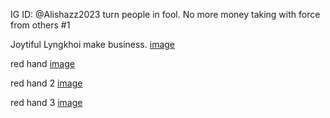 IG ID: @Alishazz2023 turn people in fool. No more money taking with force from others #1 

Joytiful Lyngkhoi make business.
[image](https://github.com/user-attachments/assets/7f83ac49-527c-4bde-85e3-f50712e4d47e)

red hand
[image](https://github.com/user-attachments/assets/f38f5beb-f3c7-4b44-a323-fb0407019a76)

red hand 2
[image](https://github.com/user-attachments/assets/a01b0264-6483-4b73-a36b-62cfa6fc2818)

red hand 3
[image](https://github.com/user-attachments/assets/0242dd6b-6e1e-48a6-b746-7880eb63103b)
